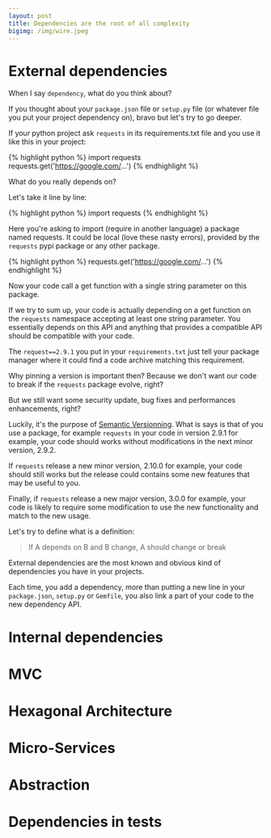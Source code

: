 ```yaml
---
layout: post
title: Dependencies are the root of all complexity
bigimg: /img/wire.jpeg
---
```


# External dependencies

When I say `dependency`, what do you think about?

If you thought about your `package.json` file or `setup.py` file (or whatever file you put your project dependency on), bravo but let's try to go deeper.

If your python project ask `requests` in its requirements.txt file and you use it like this in your project:

{% highlight python %}
import requests
requests.get('https://google.com/...')
{% endhighlight %}

What do you really depends on?

Let's take it line by line:

{% highlight python %}
import requests
{% endhighlight %}

Here you're asking to import (require in another language) a package named requests. It could be local (love these nasty errors), provided by the `requests` pypi package or any other package.

{% highlight python %}
requests.get('https://google.com/...')
{% endhighlight %}

Now your code call a get function with a single string parameter on this package.

If we try to sum up, your code is actually depending on a get function on the `requests` namespace accepting at least one string parameter. You essentially depends on this API and anything that provides a compatible API should be compatible with your code. 

The `request==2.9.1` you put in your `requirements.txt` just tell your package manager where it could find a code archive matching this requirement.

Why pinning a version is important then? Because we don't want our code to break if the `requests` package evolve, right?

But we still want some security update, bug fixes and performances enhancements, right?

Luckily, it's the purpose of [Semantic Versionning](http://semver.org/). What is says is that of you use a package, for example `requests` in your code in version 2.9.1 for example, your code should works without modifications in the next minor version, 2.9.2.

If `requests` release a new minor version, 2.10.0 for example, your code should still works but the release could contains some new features that may be useful to you.

Finally, if `requests` release a new major version, 3.0.0 for example, your code is likely to require some modification to use the new functionality and match to the new usage.

Let's try to define what is a definition:

> If A depends on B and B change, A should change or break

External dependencies are the most known and obvious kind of dependencies you have in your projects.

Each time, you add a dependency, more than putting a new line in your `package.json`, `setup.py` or `Gemfile`, you also link a part of your code to the new dependency API.

# Internal dependencies

# MVC

# Hexagonal Architecture

# Micro-Services

# Abstraction

# Dependencies in tests
